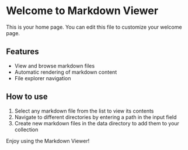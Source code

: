 # Welcome to Markdown Viewer

This is your home page. You can edit this file to customize your welcome page.

## Features

- View and browse markdown files
- Automatic rendering of markdown content
- File explorer navigation

## How to use

1. Select any markdown file from the list to view its contents
2. Navigate to different directories by entering a path in the input field
3. Create new markdown files in the data directory to add them to your collection

Enjoy using the Markdown Viewer!